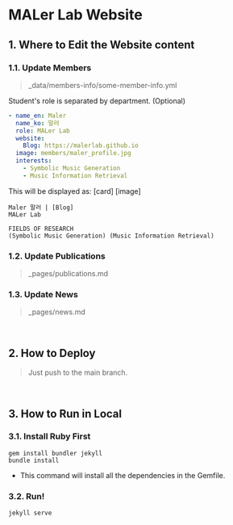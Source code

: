 # MALer Lab Website

## 1. Where to Edit the Website content
### 1.1. Update Members
> _data/members-info/some-member-info.yml

Student's role is separated by department. (Optional)
```yml
- name_en: Maler
  name_ko: 말러
  role: MALer Lab
  website:
    Blog: https://malerlab.github.io
  image: members/maler_profile.jpg
  interests:
    - Symbolic Music Generation
    - Music Information Retrieval
```
This will be displayed as: [card] [image]
```
Maler 말러 | [Blog]
MALer Lab

FIELDS OF RESEARCH
(Symbolic Music Generation) (Music Information Retrieval)
```

### 1.2. Update Publications
> _pages/publications.md

### 1.3. Update News
> _pages/news.md

<br/>

## 2. How to Deploy
> Just push to the main branch.

<br/>

## 3. How to Run in Local
### 3.1. Install Ruby First
```
gem install bundler jekyll
bundle install
```
- This command will install all the dependencies in the Gemfile.

### 3.2. Run!
```
jekyll serve
```

